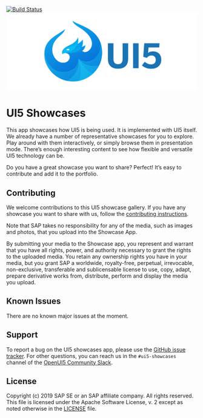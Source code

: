 [![Build Status](https://travis-ci.org/SAP/ui5-showcases.svg?branch=master)](https://travis-ci.org/SAP/ui5-showcases)
![UI5 logo](./.misc/UI5_logo_wide.png)

# UI5 Showcases

This app showcases how UI5 is being used. It is implemented with UI5 itself. We already have a number of representative showcases for you to explore. Play around with them interactively, or simply browse them in presentation mode. There’s enough interesting content to see how flexible and versatile UI5 technology can be.

Do you have a great showcase you want to share? Perfect! It’s easy to contribute and add it to the portfolio.

## Contributing

We welcome contributions to this UI5 showcase gallery. If you have any showcase you want to share with us, follow the [contributing instructions](CONTRIBUTING.md).

Note that SAP takes no responsibility for any of the media, such as images and photos, that you upload into the Showcase App.

By submitting your media to the Showcase app, you represent and warrant that you have all rights, power, and authority necessary to grant the rights to the uploaded media. You retain any ownership rights you have in your media, but you grant SAP a worldwide, royalty-free, perpetual, irrevocable, non-exclusive, transferable and sublicensable license to use, copy, adapt, prepare derivative works from, distribute, perform and display the media you upload.

## Known Issues
There are no known major issues at the moment.

## Support
To report a bug on the UI5 showcases app, please use the [GitHub issue tracker](https://github.com/SAP/ui5-showcases/issues). For other questions, you can reach us in the `#ui5-showcases` channel of the [OpenUI5 Community Slack](https://ui5-slack-invite.cfapps.eu10.hana.ondemand.com/).


## License
Copyright (c) 2019 SAP SE or an SAP affiliate company. All rights reserved.
This file is licensed under the Apache Software License, v. 2 except as noted otherwise in the [LICENSE](/LICENSE) file.
